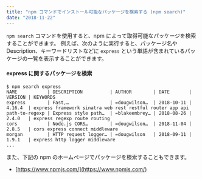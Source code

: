 ```yaml
---
title: "npm コマンドでインストール可能なパッケージを検索する (npm search)"
date: "2018-11-22"
---
```


`npm search` コマンドを使用すると、npm によって取得可能なパッケージを検索することができます。
例えば、次のように実行すると、パッケージ名や Description、キーワードリストなどに `express` という単語が含まれているパッケージの一覧を表示することができます。

#### express に関するパッケージを検索

~~~
$ npm search express
NAME           | DESCRIPTION          | AUTHOR        | DATE       | VERSION | KEYWORDS
express        | Fast,…               | =dougwilson…  | 2018-10-11 | 4.16.4  | express framework sinatra web rest restful router app api
path-to-regexp | Express style path…  | =blakeembrey… | 2018-08-26 | 2.4.0   | express regexp route routing
cors           | Node.js CORS…        | =dougwilson…  | 2018-11-04 | 2.8.5   | cors express connect middleware
morgan         | HTTP request logger… | =dougwilson   | 2018-09-11 | 1.9.1   | express http logger middleware
...
~~~

また、下記の npm のホームページでパッケージを検索することもできます。

- [https://www.npmjs.com/](https://www.npmjs.com/)

